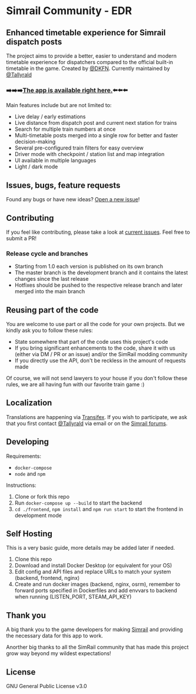 # Simrail Community - EDR

## Enhanced timetable experience for Simrail dispatch posts

The project aims to provide a better, easier to understand and modern timetable experience for dispatchers compared to the official built-in timetable in the game. Created by [@DKFN](https://github.com/DKFN). Currently maintained by [@Tallyrald](https://github.com/Tallyrald)

### ➡️➡️➡️[The app is available right here.](https://edr.simrail.app/)⬅️⬅️⬅️

Main features include but are not limited to:

- Live delay / early estimations
- Live distance from dispatch post and current next station for trains
- Search for multiple train numbers at once
- Multi-timetable posts merged into a single row for better and faster decision-making
- Several pre-configured train filters for easy overview
- Driver mode with checkpoint / station list and map integration
- UI available in multiple languages
- Light / dark mode

## Issues, bugs, feature requests

Found any bugs or have new ideas? [Open a new issue](https://github.com/simrail/EDR/issues/new)!

## Contributing

If you feel like contributing, please take a look at [current issues](https://github.com/simrail/EDR/issues). Feel free to submit a PR!

### Release cycle and branches

- Starting from 1.0 each version is published on its own branch
- The master branch is the development branch and it contains the latest changes since the last release
- Hotfixes should be pushed to the respective release branch and later merged into the main branch

## Reusing part of the code

You are welcome to use part or all the code for your own projects. But we kindly ask you to follow these rules:

- State somewhere that part of the code uses this project's code
- If you bring significant enhancements to the code, share it with us (either via DM / PR or an issue) and/or the SimRail modding community
- If you directly use the API, don't be reckless in the amount of requests made

Of course, we will not send lawyers to your house if you don't follow these rules, we are all having fun with our favorite train game :)

## Localization

Translations are happening via [Transifex](https://explore.transifex.com/simrail-community/edr/). If you wish to participate, we ask that you first contact [@Tallyrald](https://github.com/Tallyrald) via email or on the [Simrail forums](https://forum.simrail.eu/profile/782-crypter-emerald/).

## Developing

Requirements:
- `docker-compose`
- `node` and `npm`

Instructions:
1. Clone or fork this repo
2. Run `docker-compose up --build` to start the backend
3. `cd ./frontend`, `npm install` and `npm run start` to start the frontend in development mode

## Self Hosting

This is a very basic guide, more details may be added later if needed.

1. Clone this repo
2. Download and install Docker Desktop (or equivalent for your OS)
3. Edit config and API files and replace URLs to match your system (backend, frontend, nginx)
4. Create and run docker images (backend, nginx, osrm), remember to forward ports specified in Dockerfiles and add envvars to backend when running (LISTEN_PORT, STEAM_API_KEY)

## Thank you

A big thank you to the game developers for making [Simrail](https://store.steampowered.com/app/1422130/SimRail__The_Railway_Simulator/) and providing the necessary data for this app to work.

Anorther big thanks to all the SimRail community that has made this project grow way beyond my wildest expectations!

## License

GNU General Public License v3.0
